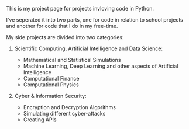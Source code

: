 This is my project page for projects invloving code in Python. 

I've seperated it into two parts, one for code in relation to school projects and another for code that I do in my free-time.

My side projects are divided into two categories:
<b1 Side Projects: />
1. Scientific Computing, Artificial Intelligence and Data Science:
   - Mathematical and Statistical Simulations
   - Machine Learning, Deep Learning and other aspects of Artificial Intelligence
   - Computational Finance
   - Computational Physics

2. Cyber & Information Security:
   - Encryption and Decryption Algorithms
   - Simulating different cyber-attacks
   - Creating APIs

  
   


   

